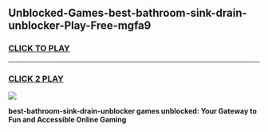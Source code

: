 
## Unblocked-Games-best-bathroom-sink-drain-unblocker-Play-Free-mgfa9
<h3>
<a href="https://premium76.site?title=best-bathroom-sink-drain-unblocker&ref=20M">CLICK TO PLAY</a></h3>
<hr>

<h3>
<a href="https://premium76.site?title=best-bathroom-sink-drain-unblocker&ref=20M">CLICK 2 PLAY</a>
  
</h3>

<a href="https://premium76.site?title=best-bathroom-sink-drain-unblocker&ref=19M"><img src="https://clearcache.store/games.png"></a>


**best-bathroom-sink-drain-unblocker games unblocked: Your Gateway to Fun and Accessible Online Gaming**
